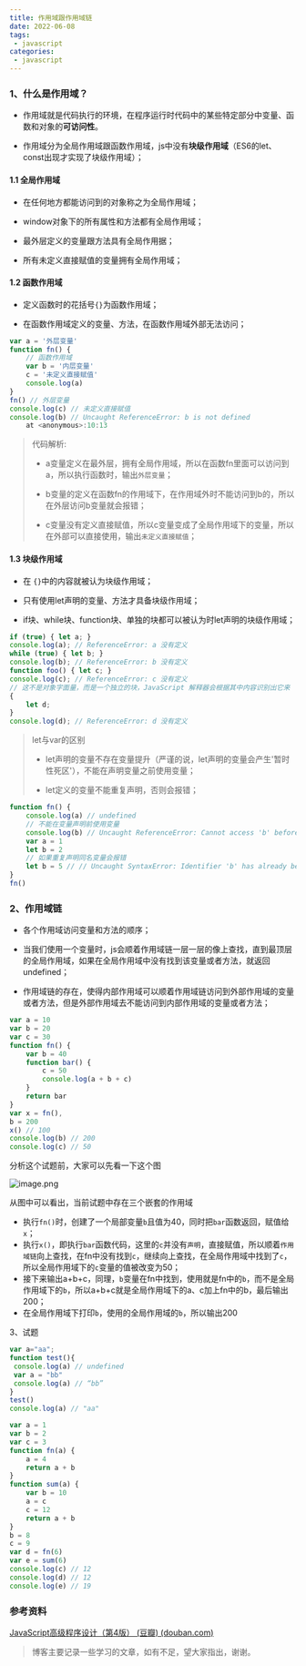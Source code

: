 ```yaml
---
title: 作用域跟作用域链
date: 2022-06-08
tags:
 - javascript
categories: 
 - javascript
---
```

### 1、什么是作用域？

- 作用域就是代码执行的环境，在程序运行时代码中的某些特定部分中变量、函数和对象的**可访问性**。

- 作用域分为全局作用域跟函数作用域，js中没有**块级作用域**（ES6的let、const出现才实现了块级作用域）；

#### 1.1 全局作用域

- 在任何地方都能访问到的对象称之为全局作用域；

- window对象下的所有属性和方法都有全局作用域；

- 最外层定义的变量跟方法具有全局作用据；

- 所有未定义直接赋值的变量拥有全局作用域；

#### 1.2 函数作用域

- 定义函数时的花括号`{}`为函数作用域；

- 在函数作用域定义的变量、方法，在函数作用域外部无法访问；

```js
var a = '外层变量'
function fn() {
    // 函数作用域
    var b = '内层变量'
    c = '未定义直接赋值'
    console.log(a)
}
fn() // 外层变量
console.log(c) // 未定义直接赋值
console.log(b) // Uncaught ReferenceError: b is not defined
    at <anonymous>:10:13
```
> 代码解析: 
> - a变量定义在最外层，拥有全局作用域，所以在函数fn里面可以访问到a，所以执行函数时，输出`外层变量`；
>
> - b变量的定义在函数fn的作用域下，在作用域外时不能访问到b的，所以在外层访问b变量就会报错；
> - c变量没有定义直接赋值，所以c变量变成了全局作用域下的变量，所以在外部可以直接使用，输出`未定义直接赋值`；

#### 1.3 块级作用域

- 在 `{}`中的内容就被认为块级作用域；

- 只有使用let声明的变量、方法才具备块级作用域；

- if块、while块、function块、单独的块都可以被认为时let声明的块级作用域；

```js
if (true) { let a; }
console.log(a); // ReferenceError: a 没有定义
while (true) { let b; } 
console.log(b); // ReferenceError: b 没有定义
function foo() { let c; }
console.log(c); // ReferenceError: c 没有定义
// 这不是对象字面量，而是一个独立的块，JavaScript 解释器会根据其中内容识别出它来
{
    let d;
}
console.log(d); // ReferenceError: d 没有定义
```

> let与var的区别
> - let声明的变量不存在变量提升（严谨的说，let声明的变量会产生'暂时性死区'），不能在声明变量之前使用变量；
>
> - let定义的变量不能重复声明，否则会报错；

```js
function fn() {
    console.log(a) // undefined
    // 不能在变量声明前使用变量
    console.log(b) // Uncaught ReferenceError: Cannot access 'b' before initialization
    var a = 1
    let b = 2
    // 如果重复声明同名变量会报错
    let b = 5 // // Uncaught SyntaxError: Identifier 'b' has already been declared
}
fn()
```

### 2、作用域链

- 各个作用域访问变量和方法的顺序；

- 当我们使用一个变量时，js会顺着作用域链一层一层的像上查找，直到最顶层的全局作用域，如果在全局作用域中没有找到该变量或者方法，就返回undefined；

- 作用域链的存在，使得内部作用域可以顺着作用域链访问到外部作用域的变量或者方法，但是外部作用域去不能访问到内部作用域的变量或者方法；

```js
var a = 10
var b = 20
var c = 30
function fn() {
    var b = 40
    function bar() {
        c = 50
        console.log(a + b + c)
    }
    return bar
}
var x = fn(),
b = 200
x() // 100
console.log(b) // 200
console.log(c) // 50
```
分析这个试题前，大家可以先看一下这个图

![image.png](https://p6-juejin.byteimg.com/tos-cn-i-k3u1fbpfcp/540c500e67554aa1b70f65d9558f5fb0~tplv-k3u1fbpfcp-watermark.image?)

从图中可以看出，当前试题中存在三个嵌套的作用域
- 执行`fn()`时，创建了一个局部变量`b`且值为40，同时把`bar`函数返回，赋值给`x`；
- 执行`x()`，即执行`bar`函数代码，这里的`c`并没有`声明`，直接赋值，所以顺着`作用域链`向上查找，在fn中没有找到`c`，继续向上查找，在全局作用域中找到了`c`，所以全局作用域下的`c`变量的值被改变为50；
- 接下来输出a+b+c，同理，`b`变量在fn中找到，使用就是fn中的`b`，而不是全局作用域下的`b`，所以a+b+c就是全局作用域下的a、c加上fn中的b，最后输出200；
- 在全局作用域下打印`b`，使用的全局作用域的`b`，所以输出200

3、试题
```js
var a="aa";
function test(){
 console.log(a) // undefined
 var a = "bb"
 console.log(a) // “bb”
}
test()
console.log(a) // "aa"
```
```js
var a = 1
var b = 2
var c = 3
function fn(a) {
    a = 4
    return a + b
}
function sum(a) {
    var b = 10
    a = c
    c = 12
    return a + b
}
b = 8
c = 9
var d = fn(6)
var e = sum(6)
console.log(c) // 12
console.log(d) // 12
console.log(e) // 19
```
### 参考资料
[JavaScript高级程序设计（第4版） (豆瓣) (douban.com)](https://book.douban.com/subject/35175321/)

> 博客主要记录一些学习的文章，如有不足，望大家指出，谢谢。